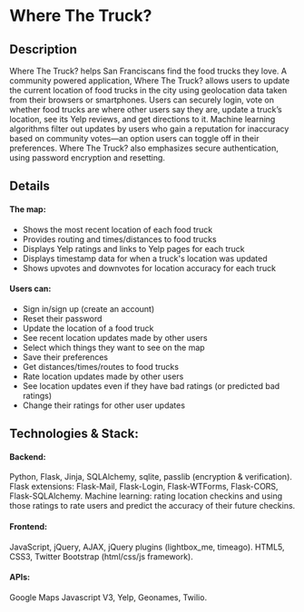 Where The Truck?
================

Description
-------------------
Where The Truck? helps San Franciscans find the food trucks they love.  A community powered application, Where The Truck? allows users to update the current location of food trucks in the city using geolocation data taken from their browsers or smartphones.  Users can securely login, vote on whether food trucks are where other users say they are, update a truck’s location, see its Yelp reviews, and get directions to it.  Machine learning algorithms filter out updates by users who gain a reputation for inaccuracy based on community votes—an option users can toggle off in their preferences.  Where The Truck? also emphasizes secure authentication, using password encryption and resetting.

Details
----------------

<h4>The map:</h4>
<ul>
	<li>Shows the most recent location of each food truck</li>
	<li>Provides routing and times/distances to food trucks</li>
	<li>Displays Yelp ratings and links to Yelp pages for each truck</li>
	<li>Displays timestamp data for when a truck's location was updated</li>
	<li>Shows upvotes and downvotes for location accuracy for each truck</li>
</ul>

<h4>Users can:</h4>
<ul>
	<li>Sign in/sign up (create an account)</li>
	<li>Reset their password</li>
	<li>Update the location of a food truck</li>
	<li>See recent location updates made by other users</li>
	<li>Select which things they want to see on the map </li>
	<li>Save their preferences</li>
	<li>Get distances/times/routes to food trucks</li>
	<li>Rate location updates made by other users</li>
	<li>See location updates even if they have bad ratings (or predicted bad ratings)</li>
	<li>Change their ratings for other user updates</li>
</ul>

Technologies & Stack: 
------------------------

<h4>Backend:</h4>
	Python, Flask, Jinja, SQLAlchemy, sqlite, passlib (encryption & verification).
	Flask extensions: Flask-Mail, Flask-Login, Flask-WTForms, Flask-CORS, 
	Flask-SQLAlchemy.
	Machine learning: rating location checkins and using those ratings to rate 
	users and predict the accuracy of their future checkins.

<h4>Frontend:</h4>
	JavaScript, jQuery, AJAX, jQuery plugins (lightbox_me, timeago).
	HTML5, CSS3, Twitter Bootstrap (html/css/js framework).

<h4>APIs:</h4>
	Google Maps Javascript V3, Yelp, Geonames, Twilio.